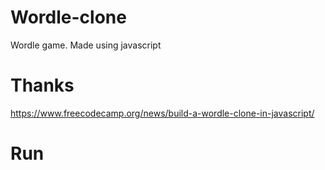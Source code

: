 # Wordle-clone
Wordle game. Made using javascript

# Thanks
https://www.freecodecamp.org/news/build-a-wordle-clone-in-javascript/

# Run

